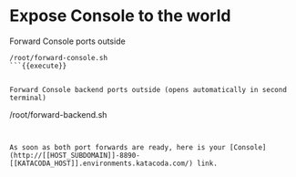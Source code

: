 # Expose Console to the world

Forward Console ports outside
```
/root/forward-console.sh
```{{execute}}


Forward Console backend ports outside (opens automatically in second terminal)
```
/root/forward-backend.sh
```{{execute T2}}


As soon as both port forwards are ready, here is your [Console](http://[[HOST_SUBDOMAIN]]-8890-[[KATACODA_HOST]].environments.katacoda.com/) link.
